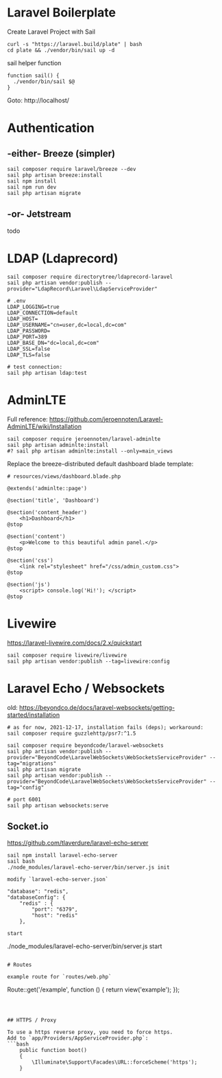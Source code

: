 # Laravel Boilerplate 

Create Laravel Project with Sail
```
curl -s "https://laravel.build/plate" | bash
cd plate && ./vendor/bin/sail up -d
```

sail helper function
```
function sail() {
  ./vendor/bin/sail $@
}
```

Goto: http://localhost/

# Authentication

## -either- Breeze (simpler)
```
sail composer require laravel/breeze --dev
sail php artisan breeze:install
sail npm install
sail npm run dev
sail php artisan migrate
```

## -or- Jetstream

todo


# LDAP (Ldaprecord)

```
sail composer require directorytree/ldaprecord-laravel
sail php artisan vendor:publish --provider="LdapRecord\Laravel\LdapServiceProvider"

# .env
LDAP_LOGGING=true
LDAP_CONNECTION=default
LDAP_HOST=
LDAP_USERNAME="cn=user,dc=local,dc=com"
LDAP_PASSWORD=
LDAP_PORT=389
LDAP_BASE_DN="dc=local,dc=com"
LDAP_SSL=false
LDAP_TLS=false

# test connection:
sail php artisan ldap:test
```


#  AdminLTE

Full reference: https://github.com/jeroennoten/Laravel-AdminLTE/wiki/Installation

```
sail composer require jeroennoten/laravel-adminlte
sail php artisan adminlte:install
#? sail php artisan adminlte:install --only=main_views
```

Replace the breeze-distributed default dashboard blade template:
```
# resources/views/dashboard.blade.php

@extends('adminlte::page')

@section('title', 'Dashboard')

@section('content_header')
    <h1>Dashboard</h1>
@stop

@section('content')
    <p>Welcome to this beautiful admin panel.</p>
@stop

@section('css')
    <link rel="stylesheet" href="/css/admin_custom.css">
@stop

@section('js')
    <script> console.log('Hi!'); </script>
@stop
```


# Livewire

https://laravel-livewire.com/docs/2.x/quickstart
```
sail composer require livewire/livewire
sail php artisan vendor:publish --tag=livewire:config
```

# Laravel Echo / Websockets

old:
https://beyondco.de/docs/laravel-websockets/getting-started/installation

```
# as for now, 2021-12-17, installation fails (deps); workaround:
sail composer require guzzlehttp/psr7:^1.5

sail composer require beyondcode/laravel-websockets
sail php artisan vendor:publish --provider="BeyondCode\LaravelWebSockets\WebSocketsServiceProvider" --tag="migrations"
sail php artisan migrate
sail php artisan vendor:publish --provider="BeyondCode\LaravelWebSockets\WebSocketsServiceProvider" --tag="config"

# port 6001
sail php artisan websockets:serve
```

## Socket.io
https://github.com/tlaverdure/laravel-echo-server
```
sail npm install laravel-echo-server
sail bash
./node_modules/laravel-echo-server/bin/server.js init

modify `laravel-echo-server.json`
```
	"database": "redis",
	"databaseConfig": {
		"redis" : {
			"port": "6379",
			"host": "redis"
		},

```
start
```
./node_modules/laravel-echo-server/bin/server.js start
```

# Routes

example route for `routes/web.php`
```
Route::get('/example', function () {
    return view('example');
});
```



## HTTPS / Proxy

To use a https reverse proxy, you need to force https.
Add to `app/Providers/AppServiceProvider.php`:
```bash
    public function boot()
    {
        \Illuminate\Support\Facades\URL::forceScheme('https');
    }
```
